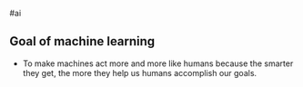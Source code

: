 #ai 

## Goal of machine learning
- To make machines act more and more like humans because the smarter they get, the  more they help us humans accomplish our goals.


